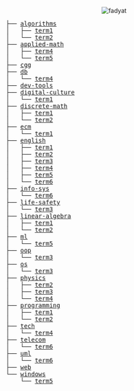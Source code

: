 <p align="center">
    <img src="https://count.getloli.com/get/@fadyat?theme=gelbooru" alt="fadyat" />
</p>
<pre>
├── <a href="./algorithms">algorithms</a>
│   ├── <a href="./algorithms/term1">term1</a>
│   └── <a href="./algorithms/term2">term2</a>
├── <a href="./applied-math">applied-math</a>
│   ├── <a href="./applied-math/term4">term4</a>
│   └── <a href="./applied-math/term5">term5</a>
├── <a href="https://github.com/fadyat/itmo-cgg">cgg</a>
├── <a href="./db">db</a>
│   └── <a href="./db/term4">term4</a>
├── <a href="https://github.com/fadyat/itmo-devtools">dev-tools</a>
├── <a href="./digital-culture">digital-culture</a>
│   └── <a href="./digital-culture/term1">term1</a>
├── <a href="./discrete-math">discrete-math</a>
│   ├── <a href="./discrete-math/term1">term1</a>
│   └── <a href="./discrete-math/term2">term2</a>
├── <a href="./ecm">ecm</a>
│   └── <a href="./ecm/term1">term1</a>
├── <a href="./english">english</a>
│   ├── <a href="./english/term1">term1</a>
│   ├── <a href="./english/term2">term2</a>
│   ├── <a href="./english/term3">term3</a>
│   ├── <a href="./english/term4">term4</a>
│   ├── <a href="./english/term5">term5</a>
│   └── <a href="./english/term6">term6</a>
├── <a href="./info-sys">info-sys</a>
│   └── <a href="./info-sys/term6">term6</a>
├── <a href="./life-safety">life-safety</a>
│   └── <a href="./life-safety/term3">term3</a>
├── <a href="./linear-algebra">linear-algebra</a>
│   ├── <a href="./linear-algebra/term1">term1</a>
│   └── <a href="./linear-algebra/term2">term2</a>
├── <a href="./ml">ml</a>
│   └── <a href="./ml/term5">term5</a>
├── <a href="./oop">oop</a>
│   └── <a href="./oop/term3">term3</a>
├── <a href="./os">os</a>
│   └── <a href="./os/term3">term3</a>
├── <a href="./physics">physics</a>
│   ├── <a href="./physics/term2">term2</a>
│   ├── <a href="./physics/term3">term3</a>
│   └── <a href="./physics/term4">term4</a>
├── <a href="./programming">programming</a>
│   ├── <a href="./programming/term1">term1</a>
│   └── <a href="./programming/term2">term2</a>
├── <a href="./tech">tech</a>
│   └── <a href="./tech/term4">term4</a>
├── <a href="./telecom">telecom</a>
│   └── <a href="./telecom/term6">term6</a>
├── <a href="./uml">uml</a>
│   └── <a href="./uml/term6">term6</a>
├── <a href="https://github.com/fadyat/itmo-web">web</a>
└── <a href="./windows">windows</a>
    └── <a href="./windows/term5">term5</a>
</pre>
